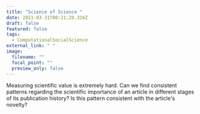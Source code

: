 ```yaml
---
title: "Science of Science "
date: 2021-03-31T00:21:29.316Z
draft: false
featured: false
tags:
  - ComputationalSocialScience
external_link: " "
image:
  filename: ""
  focal_point: ""
  preview_only: false
---
```

Measuring scientific value is extremely hard. Can we find consistent patterns regarding the scientific importance of an article in different stages of its publication history? Is this pattern consistent with the article's novelty?
